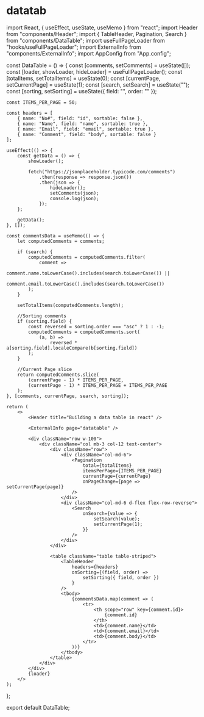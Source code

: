 # datatab

import React, { useEffect, useState, useMemo } from "react";
import Header from "components/Header";
import { TableHeader, Pagination, Search } from "components/DataTable";
import useFullPageLoader from "hooks/useFullPageLoader";
import ExternalInfo from "components/ExternalInfo";
import AppConfig from "App.config";

const DataTable = () => {
    const [comments, setComments] = useState([]);
    const [loader, showLoader, hideLoader] = useFullPageLoader();
    const [totalItems, setTotalItems] = useState(0);
    const [currentPage, setCurrentPage] = useState(1);
    const [search, setSearch] = useState("");
    const [sorting, setSorting] = useState({ field: "", order: "" });

    const ITEMS_PER_PAGE = 50;

    const headers = [
        { name: "No#", field: "id", sortable: false },
        { name: "Name", field: "name", sortable: true },
        { name: "Email", field: "email", sortable: true },
        { name: "Comment", field: "body", sortable: false }
    ];

    useEffect(() => {
        const getData = () => {
            showLoader();

            fetch("https://jsonplaceholder.typicode.com/comments")
                .then(response => response.json())
                .then(json => {
                    hideLoader();
                    setComments(json);
                    console.log(json);
                });
        };

        getData();
    }, []);

    const commentsData = useMemo(() => {
        let computedComments = comments;

        if (search) {
            computedComments = computedComments.filter(
                comment =>
                    comment.name.toLowerCase().includes(search.toLowerCase()) ||
                    comment.email.toLowerCase().includes(search.toLowerCase())
            );
        }

        setTotalItems(computedComments.length);

        //Sorting comments
        if (sorting.field) {
            const reversed = sorting.order === "asc" ? 1 : -1;
            computedComments = computedComments.sort(
                (a, b) =>
                    reversed * a[sorting.field].localeCompare(b[sorting.field])
            );
        }

        //Current Page slice
        return computedComments.slice(
            (currentPage - 1) * ITEMS_PER_PAGE,
            (currentPage - 1) * ITEMS_PER_PAGE + ITEMS_PER_PAGE
        );
    }, [comments, currentPage, search, sorting]);

    return (
        <>
            <Header title="Building a data table in react" />

            <ExternalInfo page="datatable" />

            <div className="row w-100">
                <div className="col mb-3 col-12 text-center">
                    <div className="row">
                        <div className="col-md-6">
                            <Pagination
                                total={totalItems}
                                itemsPerPage={ITEMS_PER_PAGE}
                                currentPage={currentPage}
                                onPageChange={page => setCurrentPage(page)}
                            />
                        </div>
                        <div className="col-md-6 d-flex flex-row-reverse">
                            <Search
                                onSearch={value => {
                                    setSearch(value);
                                    setCurrentPage(1);
                                }}
                            />
                        </div>
                    </div>

                    <table className="table table-striped">
                        <TableHeader
                            headers={headers}
                            onSorting={(field, order) =>
                                setSorting({ field, order })
                            }
                        />
                        <tbody>
                            {commentsData.map(comment => (
                                <tr>
                                    <th scope="row" key={comment.id}>
                                        {comment.id}
                                    </th>
                                    <td>{comment.name}</td>
                                    <td>{comment.email}</td>
                                    <td>{comment.body}</td>
                                </tr>
                            ))}
                        </tbody>
                    </table>
                </div>
            </div>
            {loader}
        </>
    );
};

export default DataTable;
